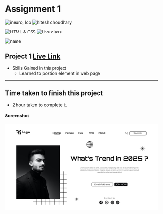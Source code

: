 # Assignment 1

![ineuro, lco](https://img.shields.io/badge/iNeuron-green)
![hitesh choudhary](https://img.shields.io/badge/Hitesh--Choudhary-Full--stack--JS--bootcamp-blue)

![HTML & CSS](https://img.shields.io/badge/HTML-CSS-orange)
![Live class](https://img.shields.io/badge/LIVE--CLASS-PROJECT--1-lightgrey)

![name](https://img.shields.io/badge/Anup--Maurya-lightgrey)

## Project 1 [Live Link](https://developerlanding.netlify.app/)

-   Skills Gained in this project
    -   Learned to postion element in web page

---

## Time taken to finish this project

-   2 hour taken to complete it.

#### Screenshot

![Desktop](./screenshot.png)
